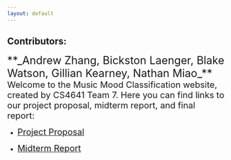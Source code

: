 ```yaml
---
layout: default
---
```


## Contributors:
<span style = "font-size:25px">
**_Andrew Zhang, Bickston Laenger, Blake Watson, Gillian Kearney, Nathan Miao_**
</span>

<span style = "font-size:20px">
Welcome to the Music Mood Classification website, created by CS4641 Team 7.  
Here you can find links to our project proposal, midterm report, and final report:
</span>

* [<span style = "font-size:20px">Project Proposal</span>](/proposal.md)

* [<span style = "font-size:20px">Midterm Report</span>](/midterm.md)
